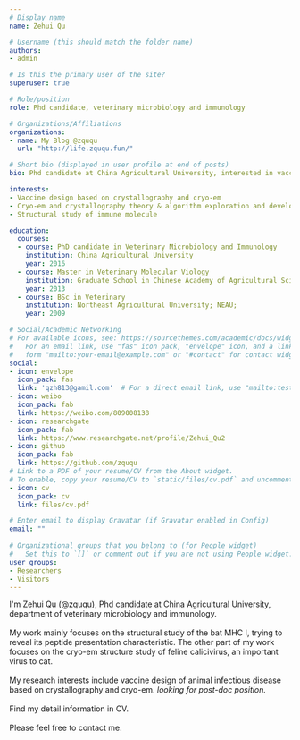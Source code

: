 ```yaml
---
# Display name
name: Zehui Qu 

# Username (this should match the folder name)
authors:
- admin

# Is this the primary user of the site?
superuser: true

# Role/position
role: Phd candidate, veterinary microbiology and immunology 

# Organizations/Affiliations
organizations:
- name: My Blog @zququ
  url: "http://life.zququ.fun/"

# Short bio (displayed in user profile at end of posts)
bio: Phd candidate at China Agricultural University, interested in vaccine design through crystallography and cryo-em. Looking for postdoc position.

interests:
- Vaccine design based on crystallography and cryo-em
- Cryo-em and crystallography theory & algorithm exploration and development 
- Structural study of immune molecule

education:
  courses:
  - course: PhD candidate in Veterinary Microbiology and Immunology 
    institution: China Agricultural University 
    year: 2016
  - course: Master in Veterinary Molecular Viology 
    institution: Graduate School in Chinese Academy of Agricultural Sciences
    year: 2013
  - course: BSc in Veterinary 
    institution: Northeast Agricultural University; NEAU; 
    year: 2009

# Social/Academic Networking
# For available icons, see: https://sourcethemes.com/academic/docs/widgets/#icons
#   For an email link, use "fas" icon pack, "envelope" icon, and a link in the
#   form "mailto:your-email@example.com" or "#contact" for contact widget.
social:
- icon: envelope
  icon_pack: fas
  link: 'qzh813@gamil.com'  # For a direct email link, use "mailto:test@example.org".
- icon: weibo 
  icon_pack: fab
  link: https://weibo.com/809008138
- icon: researchgate 
  icon_pack: fab 
  link: https://www.researchgate.net/profile/Zehui_Qu2
- icon: github
  icon_pack: fab
  link: https://github.com/zququ
# Link to a PDF of your resume/CV from the About widget.
# To enable, copy your resume/CV to `static/files/cv.pdf` and uncomment the lines below.  
- icon: cv
  icon_pack: cv
  link: files/cv.pdf

# Enter email to display Gravatar (if Gravatar enabled in Config)
email: ""
  
# Organizational groups that you belong to (for People widget)
#   Set this to `[]` or comment out if you are not using People widget.  
user_groups:
- Researchers
- Visitors
---
```


I'm Zehui Qu (@zququ), Phd candidate at China Agricultural University, department of veterinary microbiology and immunology. <br><br>
My work mainly focuses on the structural study of the bat MHC I, trying to reveal its peptide presentation characteristic. 
The other part of my work focuses on the cryo-em structure study of feline calicivirus, an important virus to cat. <br><br>
My research interests include vaccine design of animal infectious disease based on crystallography and cryo-em. *looking for post-doc position.*<br><br>
Find my detail information in CV. <br><br>
Please feel free to contact me. 

